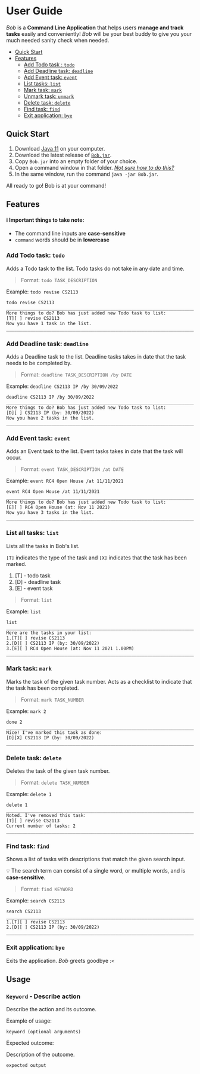 # User Guide
_Bob_ is a **Command Line Application** that helps users **manage and track tasks** easily and conveniently!
_Bob_ will be your best buddy to give you your much needed sanity check when needed.

- [Quick Start](#quick-start)
- [Features](#features)
  - [Add Todo task : `todo`](#add-todo-task-todo)
  - [Add Deadline task: `deadline`](#add-deadline-task-deadline)
  - [Add Event task: `event`](#add-event-task-event)
  - [List tasks: `list`](#list-tasks-list)
  - [Mark task: `mark`](#mark-task-mark)
  - [Unmark task: `unmark`](#unmark-task-unmark)
  - [Delete task: `delete`](#delete-task-delete)
  - [Find task: `find`](#find-task-find)
  - [Exit application: `bye`](#exit-application-bye)

## Quick Start
1. Download [Java 11](https://www.oracle.com/java/technologies/downloads/) on your computer.
2. Download the latest release of [`Bob.jar`](https://github.com/qianz-z/ip/releases).
3. Copy `Bob.jar` into an empty folder of your choice.
4. Open a command window in that folder. [_Not sure how to do this?_](https://www.groovypost.com/howto/open-command-window-terminal-window-specific-folder-windows-mac-linux/)
5. In the same window, run the command `java -jar Bob.jar`. 

All ready to go! Bob is at your command!

## Features 
#### ℹ️ Important things to take note:
- The command line inputs are **case-sensitive**
- `command` words should be in **lowercase**



### Add Todo task: `todo`
Adds a Todo task to the list. Todo tasks do not take in any date and time.

> Format: `todo TASK_DESCRIPTION`

Example: `todo revise CS2113`
````
todo revise CS2113
_________________________________________________________________________________
More things to do? Bob has just added new Todo task to list:
[T][ ] revise CS2113
Now you have 1 task in the list.
_________________________________________________________________________________
````

### Add Deadline task: `deadline`
Adds a Deadline task to the list. Deadline tasks takes in date that the task needs to be completed by.

> Format: `deadline TASK_DESCRIPTION /by DATE`

Example: `deadline CS2113 IP /by 30/09/2022`
````
deadline CS2113 IP /by 30/09/2022
_________________________________________________________________________________
More things to do? Bob has just added new Todo task to list:
[D][ ] CS2113 IP (by: 30/09/2022)
Now you have 2 tasks in the list.
_________________________________________________________________________________
````

### Add Event task: `event`
Adds an Event task to the list. Event tasks takes in date that the task will occur.

> Format: `event TASK_DESCRIPTION /at DATE`

Example: `event RC4 Open House /at 11/11/2021`
````
event RC4 Open House /at 11/11/2021
_________________________________________________________________________________
More things to do? Bob has just added new Todo task to list:
[E][ ] RC4 Open House (at: Nov 11 2021)
Now you have 3 tasks in the list.
_________________________________________________________________________________
````

### List all tasks: `list`
Lists all the tasks in Bob's list. 

`[T]` indicates the type of the task and `[X]` indicates that the task has been marked.
1. [T] - todo task
2. [D] - deadline task
3. [E] - event task
>Format: `list`

Example: `list`
````
list
_________________________________________________________________________________
Here are the tasks in your list:
1.[T][ ] revise CS2113
2.[D][ ] CS2113 IP (by: 30/09/2022)
3.[E][ ] RC4 Open House (at: Nov 11 2021 1.00PM)
_________________________________________________________________________________
````

### Mark task: `mark`
Marks the task of the given task number. Acts as a checklist to indicate that the task has been completed.

> Format: `mark TASK_NUMBER`

Example: `mark 2`
````
done 2
_________________________________________________________________________________
Nice! I've marked this task as done:
[D][X] CS2113 IP (by: 30/09/2022)
__________________________________________________________________________________
````

### Delete task: `delete`
Deletes the task of the given task number.

> Format: `delete TASK_NUMBER`

Example: `delete 1`
````
delete 1
_________________________________________________________________________________
Noted. I've removed this task: 
[T][ ] revise CS2113
Current number of tasks: 2
_________________________________________________________________________________
````

### Find task: `find`
Shows a list of tasks with descriptions that match the given search input.

:bulb: The search term can consist of a single word, or multiple words, and is **case-sensitive**.

> Format: `find KEYWORD`

Example: `search CS2113`
````
search CS2113
_________________________________________________________________________________
1.[T][ ] revise CS2113
2.[D][ ] CS2113 IP (by: 30/09/2022)
_________________________________________________________________________________
````

### Exit application: `bye`
Exits the application. _Bob_ greets goodbye :<



## Usage

### `Keyword` - Describe action

Describe the action and its outcome.

Example of usage: 

`keyword (optional arguments)`

Expected outcome:

Description of the outcome.

```
expected output
```
